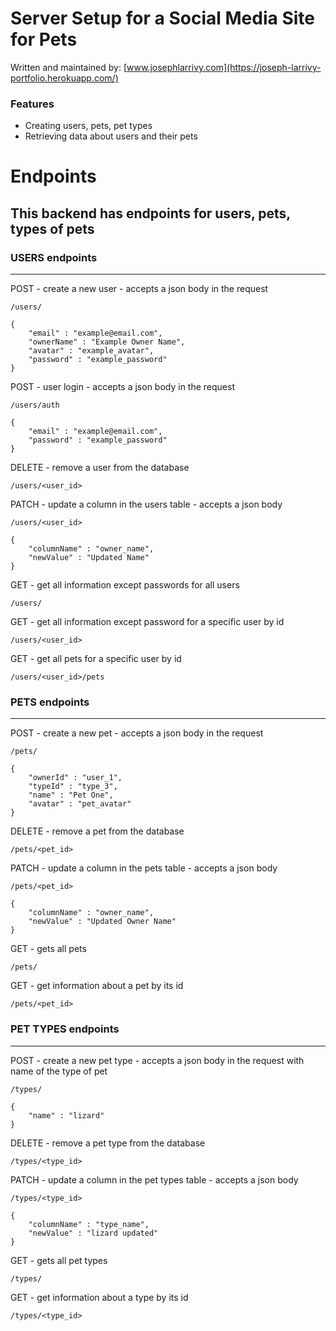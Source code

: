 # Server Setup for a Social Media Site for Pets

Written and maintained by:   [www.josephlarrivy.com](https://joseph-larrivy-portfolio.herokuapp.com/)


### Features
- Creating users, pets, pet types
- Retrieving data about users and their pets


# Endpoints
This backend has endpoints for users, pets, types of pets
---







### USERS endpoints
---
POST - create a new user - accepts a json body in the request
```
/users/
```
```
{
    "email" : "example@email.com",
    "ownerName" : "Example Owner Name",
    "avatar" : "example_avatar",
    "password" : "example_password"
}
```
POST - user login - accepts a json body in the request
```
/users/auth
```
```
{
    "email" : "example@email.com",
    "password" : "example_password"
}
```
DELETE - remove a user from the database
```
/users/<user_id>
```
PATCH - update a column in the users table - accepts a json body
```
/users/<user_id>
```
```
{
    "columnName" : "owner_name",
    "newValue" : "Updated Name"
}
```

GET - get all information except passwords for all users
```
/users/
```
GET - get all information except password for a specific user by id
```
/users/<user_id>
```
GET - get all pets for a specific user by id
```
/users/<user_id>/pets
```



### PETS endpoints
---
POST - create a new pet - accepts a json body in the request
```
/pets/
```
```
{
    "ownerId" : "user_1",
    "typeId" : "type_3",
    "name" : "Pet One",
    "avatar" : "pet_avatar"
}
```
DELETE - remove a pet from the database
```
/pets/<pet_id>
```
PATCH - update a column in the pets table - accepts a json body
```
/pets/<pet_id>
```
```
{
    "columnName" : "owner_name",
    "newValue" : "Updated Owner Name"
}
```
GET - gets all pets
```
/pets/
```
GET - get information about a pet by its id
```
/pets/<pet_id>
```





### PET TYPES endpoints
---
POST - create a new pet type - accepts a json body in the request with name of the type of pet
```
/types/
```
```
{
    "name" : "lizard"
}
```
DELETE - remove a pet type from the database
```
/types/<type_id>
```
PATCH - update a column in the pet types table - accepts a json body
```
/types/<type_id>
```
```
{
    "columnName" : "type_name",
    "newValue" : "lizard updated"
}
```
GET - gets all pet types
```
/types/
```
GET - get information about a type by its id
```
/types/<type_id>
```